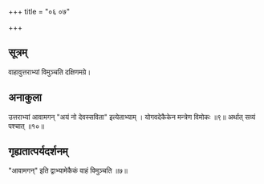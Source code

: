 +++
title = "०६ ०७"

+++
## सूत्रम्
वाहावुत्तराभ्यां विमुञ्चति दक्षिणमग्रे।
## अनाकुला
उत्तराभ्यां आवामगन् "अयं नो देवस्सविता" इत्येताभ्याम् ।
योगवदेकैकेन मन्त्रेण विमोकः ॥९॥
अर्थात् सव्यं पश्चात् ॥१०॥

## गृह्यतात्पर्यदर्शनम्
"आवामगन्" इति द्वाभ्यामेकैकं वाहं विमुञ्चति ॥७॥
